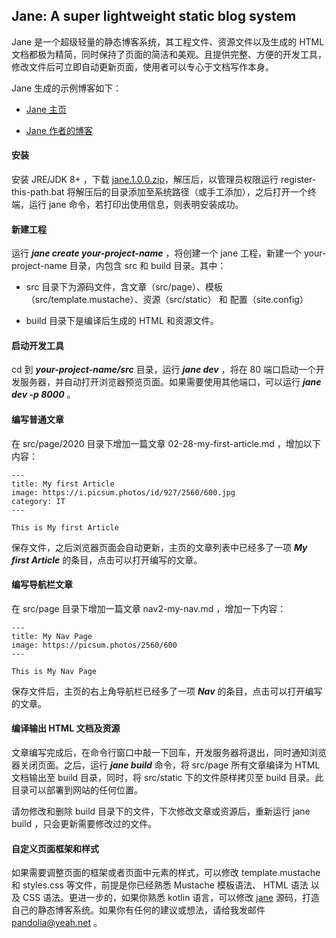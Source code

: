 ## Jane: A super lightweight static blog system

Jane 是一个超级轻量的静态博客系统，其工程文件、资源文件以及生成的 HTML 文档都极为精简，同时保持了页面的简洁和美观。且提供完整、方便的开发工具，修改文件后可立即自动更新页面，使用者可以专心于文档写作本身。

Jane 生成的示例博客如下：

* [Jane 主页](https://jane.pandolia.net)

* [Jane 作者的博客](https://pandolia.net)

#### 安装

安装 JRE/JDK 8+ ，下载 [jane.1.0.0.zip](https://jane.pandolia.net/download/jane.1.0.0.zip)，解压后，以管理员权限运行 register-this-path.bat 将解压后的目录添加至系统路径（或手工添加），之后打开一个终端，运行 jane 命令，若打印出使用信息，则表明安装成功。

#### 新建工程

运行 ***jane create your-project-name*** ，将创建一个 jane 工程，新建一个 your-project-name 目录，内包含 src 和 build 目录。其中： 

* src 目录下为源码文件，含文章（src/page）、模板（src/template.mustache）、资源（src/static） 和 配置（site.config）

* build 目录下是编译后生成的 HTML 和资源文件。

#### 启动开发工具

cd 到 ***your-project-name/src*** 目录，运行 ***jane dev*** ，将在 80 端口启动一个开发服务器，并自动打开浏览器预览页面。如果需要使用其他端口，可以运行 ***jane dev -p 8000*** 。

#### 编写普通文章

在 src/page/2020 目录下增加一篇文章 02-28-my-first-article.md ，增加以下内容：

    ---
    title: My first Article
    image: https://i.picsum.photos/id/927/2560/600.jpg
    category: IT
    ---

    This is My first Article 

保存文件，之后浏览器页面会自动更新，主页的文章列表中已经多了一项 ***My first Article*** 的条目，点击可以打开编写的文章。

#### 编写导航栏文章

在 src/page 目录下增加一篇文章 nav2-my-nav.md ，增加一下内容：

    ---
    title: My Nav Page
    image: https://picsum.photos/2560/600
    ---

    This is My Nav Page

保存文件后，主页的右上角导航栏已经多了一项 ***Nav*** 的条目，点击可以打开编写的文章。

#### 编译输出 HTML 文档及资源

文章编写完成后，在命令行窗口中敲一下回车，开发服务器将退出，同时通知浏览器关闭页面。之后，运行 ***jane build*** 命令，将 src/page 所有文章编译为 HTML 文档输出至 build 目录，同时，将 src/static 下的文件原样拷贝至 build 目录。此目录可以部署到网站的任何位置。

请勿修改和删除 build 目录下的文件，下次修改文章或资源后，重新运行 jane build ，只会更新需要修改过的文件。

#### 自定义页面框架和样式

如果需要调整页面的框架或者页面中元素的样式，可以修改 template.mustache 和 styles.css 等文件，前提是你已经熟悉 Mustache 模板语法、 HTML 语法 以及 CSS 语法。更进一步的，如果你熟悉 kotlin 语言，可以修改 [jane](https://github.com/pandolia/jane) 源码，打造自己的静态博客系统。如果你有任何的建议或想法，请给我发邮件 [pandolia@yeah.net](mailto://pandolia@yeah.net) 。
